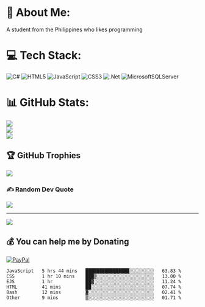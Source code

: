 # 💫 About Me:
A student from the Philippines who likes programming


# 💻 Tech Stack:
![C#](https://img.shields.io/badge/c%23-%23239120.svg?style=flat&logo=c-sharp&logoColor=white) ![HTML5](https://img.shields.io/badge/html5-%23E34F26.svg?style=flat&logo=html5&logoColor=white) ![JavaScript](https://img.shields.io/badge/javascript-%23323330.svg?style=flat&logo=javascript&logoColor=%23F7DF1E) ![CSS3](https://img.shields.io/badge/css3-%231572B6.svg?style=flat&logo=css3&logoColor=white) ![.Net](https://img.shields.io/badge/.NET-5C2D91?style=flat&logo=.net&logoColor=white) ![MicrosoftSQLServer](https://img.shields.io/badge/Microsoft%20SQL%20Sever-CC2927?style=flat&logo=microsoft%20sql%20server&logoColor=white)
# 📊 GitHub Stats:
![](https://github-readme-stats.vercel.app/api?username=rays-1&theme=tokyonight&hide_border=false&include_all_commits=true&count_private=true)<br/>
![](https://github-readme-streak-stats.herokuapp.com/?user=rays-1&theme=tokyonight&hide_border=false)<br/>
![](https://github-readme-stats.vercel.app/api/top-langs/?username=rays-1&theme=tokyonight&hide_border=false&include_all_commits=true&count_private=true&layout=compact)

## 🏆 GitHub Trophies
![](https://github-profile-trophy.vercel.app/?username=rays-1&theme=darkhub&no-frame=true&no-bg=true&margin-w=4)

### ✍️ Random Dev Quote
![](https://quotes-github-readme.vercel.app/api?type=horizontal&theme=dark)

---
[![](https://visitcount.itsvg.in/api?id=rays-1&icon=0&color=12)](https://visitcount.itsvg.in)

  ## 💰 You can help me by Donating
  [![PayPal](https://img.shields.io/badge/PayPal-00457C?style=for-the-badge&logo=paypal&logoColor=white)](https://paypal.me/lizziee12) 

  <!-- Proudly created with GPRM ( https://gprm.itsvg.in ) -->
  
<!--START_SECTION:waka-->

```text
JavaScript   5 hrs 44 mins   ████████████████░░░░░░░░░   63.83 %
CSS          1 hr 10 mins    ███▒░░░░░░░░░░░░░░░░░░░░░   13.00 %
EJS          1 hr            ██▓░░░░░░░░░░░░░░░░░░░░░░   11.24 %
HTML         41 mins         ██░░░░░░░░░░░░░░░░░░░░░░░   07.74 %
Bash         12 mins         ▓░░░░░░░░░░░░░░░░░░░░░░░░   02.41 %
Other        9 mins          ▒░░░░░░░░░░░░░░░░░░░░░░░░   01.71 %
```

<!--END_SECTION:waka-->
